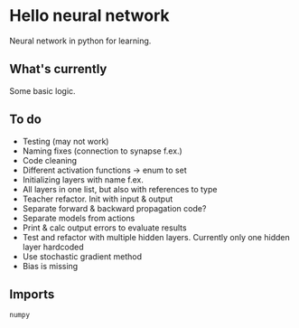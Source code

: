 # Hello neural network

Neural network in python for learning.

## What's currently

Some basic logic.

## To do

 * Testing (may not work)
 * Naming fixes (connection to synapse f.ex.)
 * Code cleaning
 * Different activation functions -> enum to set
 * Initializing layers with name f.ex.
 * All layers in one list, but also with references to type
 * Teacher refactor. Init with input & output 
 * Separate forward & backward propagation code?
 * Separate models from actions
 * Print & calc output errors to evaluate results
 * Test and refactor with multiple hidden layers. Currently only one hidden layer hardcoded
 * Use stochastic gradient method
 * Bias is missing
 
## Imports

    numpy

